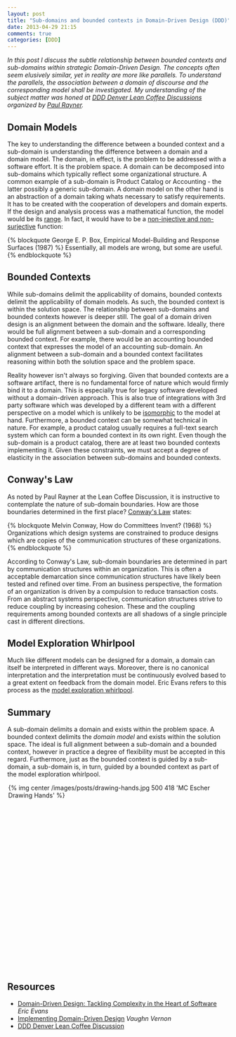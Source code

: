 ```yaml
---
layout: post
title: "Sub-domains and bounded contexts in Domain-Driven Design (DDD)"
date: 2013-04-29 21:15
comments: true
categories: [DDD]
---
```

_In this post I discuss the subtle relationship between bounded contexts and sub-domains within strategic Domain-Driven Design. The concepts often seem elusively similar, yet in reality are more like parallels. To understand the parallels, the association between a domain of discourse and the corresponding model shall be investigated. My understanding of the subject matter was honed at [DDD Denver Lean Coffee Discussions](http://vimeo.com/63635620) organized by [Paul Rayner](http://www.virtual-genius.com/)._

<!--more-->

## Domain Models

The key to understanding the difference between a bounded context and a sub-domain is understanding the difference between a domain and a domain model. The domain, in effect, is the problem to be addressed with a software effort. It is the problem space. A domain can be decomposed into sub-domains which typically reflect some organizational structure. A common example of a sub-domain is Product Catalog or Accounting - the latter possibly a generic sub-domain. A domain model on the other hand is an abstraction of a domain taking whats necessary to satisfy requirements. It has to be created with the cooperation of developers and domain experts. If the design and analysis process was a mathematical function, the model would be its [range](http://en.wikipedia.org/wiki/Range_\(mathematics\)). In fact, it would have to be a [non-injective and non-surjective](http://en.wikipedia.org/wiki/Bijection,_injection_and_surjection) function:

{% blockquote George E. P. Box, Empirical Model-Building and Response Surfaces (1987) %}
Essentially, all models are wrong, but some are useful.
{% endblockquote %}

## Bounded Contexts

While sub-domains delimit the applicability of domains, bounded contexts delimit the applicability of domain models. As such, the bounded context is within the solution space. The relationship between sub-domains and bounded contexts however is deeper still. The goal of a domain driven design is an alignment between the domain and the software. Ideally, there would be full alignment between a sub-domain and a corresponding bounded context. For example, there would be an accounting bounded context that expresses the model of an accounting sub-domain. An alignment between a sub-domain and a bounded context facilitates reasoning within both the solution space and the problem space. 

Reality however isn't always so forgiving. Given that bounded contexts are a software artifact, there is no fundamental force of nature which would firmly bind it to a domain. This is especially true for legacy software developed without a domain-driven approach. This is also true of integrations with 3rd party software which was developed by a different team with a different perspective on a model which is unlikely to be [isomorphic](http://en.wikipedia.org/wiki/Isomorphism) to the model at hand. Furthermore, a bounded context can be somewhat technical in nature. For example, a product catalog usually requires a full-text search system which can form a bounded context in its own right. Even though the sub-domain is a product catalog, there are at least two bounded contexts implementing it. Given these constraints, we must accept a degree of elasticity in the association between sub-domains and bounded contexts.

## Conway's Law

As noted by Paul Rayner at the Lean Coffee Discussion, it is instructive to contemplate the nature of sub-domain boundaries. How are those boundaries determined in the first place? [Conway's Law](http://en.wikipedia.org/wiki/Conway's_law) states:

{% blockquote Melvin Conway, How do Committees Invent? (1968) %}
Organizations which design systems are constrained to produce designs which are copies of the communication structures of these organizations.
{% endblockquote %}

According to Conway's Law, sub-domain boundaries are determined in part by communication structures within an organization. This is often a acceptable demarcation since communication structures have likely been tested and refined over time. From an business perspective, the formation of an organization is driven by a compulsion to reduce transaction costs. From an abstract systems perspective, communication structures strive to reduce coupling by increasing cohesion. These and the coupling requirements among bounded contexts are all shadows of a single principle cast in different directions.

## Model Exploration Whirlpool

Much like different models can be designed for a domain, a domain can itself be interpreted in different ways. Moreover, there is no canonical interpretation and the interpretation must be continuously evolved based to a great extent on feedback from the domain model. Eric Evans refers to this process as the [model exploration whirlpool](http://www.domainlanguage.com/ddd/whirlpool/Domain_Language_Model_Exploration_Whirlpool_v2010-06-19.pdf). 

## Summary

A sub-domain delimits a domain and exists within the problem space. A bounded context delimits the _domain model_ and exists within the solution space. The ideal is full alignment between a sub-domain and a bounded context, however in practice a degree of flexibility must be accepted in this regard. Furthermore, just as the bounded context is guided by a sub-domain, a sub-domain is, in turn, guided by a bounded context as part of the model exploration whirlpool.

<div style="margin:0 auto;width:500px;height:418px;">
{% img center /images/posts/drawing-hands.jpg 500 418 'MC Escher Drawing Hands' %}
</div>

## Resources

- [Domain-Driven Design: Tackling Complexity in the Heart of Software](http://www.amazon.com/Domain-Driven-Design-Tackling-Complexity-Software/dp/0321125215) _Eric Evans_
- [Implementing Domain-Driven Design](http://www.amazon.com/Implementing-Domain-Driven-Design-Vaughn-Vernon/dp/0321834577) _Vaughn Vernon_
- [DDD Denver Lean Coffee Discussion](http://vimeo.com/63635620)

